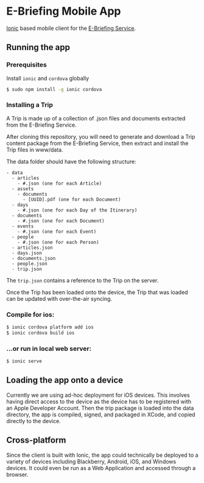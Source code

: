 # E-Briefing Mobile App

[Ionic](https://ionicframework.com/framework) based mobile client for the [E-Briefing Service](https://github.com/cds-snc/e-briefing-service).

## Running the app

### Prerequisites

Install `ionic` and `cordova` globally

```bash
$ sudo npm install -g ionic cordova
```

### Installing a Trip

A Trip is made up of a collection of .json files and documents extracted from the E-Briefing Service.

After cloning this repository, you will need to generate and download a Trip content package from the E-Briefing
Service, then extract and install the Trip files in www/data.

The data folder should have the following structure:

```
- data
  - articles
    - #.json (one for each Article)
  - assets
    - documents
      - [UUID].pdf (one for each Document)
  - days
    - #.json (one for each Day of the Itinerary)
  - documents
    - #.json (one for each Document)
  - events
    - #.json (one for each Event)
  - people
    - #.json (one for each Person)
  - articles.json
  - days.json
  - documents.json
  - people.json
  - trip.json
```

The `trip.json` contains a reference to the Trip on the server.  

Once the Trip has been loaded onto the device, the Trip that was loaded can be updated with over-the-air syncing.

### Compile for ios:

```bash
$ ionic cordova platform add ios
$ ionic cordova build ios
```

### ...or run in local web server:

```bash
$ ionic serve
```

## Loading the app onto a device

Currently we are using ad-hoc deployment for iOS devices.  This involves having direct access to the device as the 
device has to be registered with an Apple Developer Account.  Then the trip package is loaded into the data directory, 
 the app is compiled, signed, and packaged in XCode, and copied directly to the device.

## Cross-platform

Since the client is built with Ionic, the app could technically be deployed to a variety of devices including Blackberry,
Android, iOS, and Windows devices.  It could even be run as a Web Application and accessed through a browser.